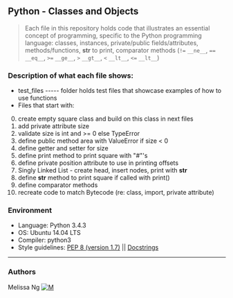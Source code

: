 ## Python - Classes and Objects
> Each file in this repository holds code that illustrates an essential concept of programming,
> specific to the Python programming language:
> classes, instances, private/public fields/attributes, methods/functions, __str__ to print,
> comparator methods (```!=``` ```__ne__```, ```==``` ```__eq__```, ```>=``` ```__ge__```, ```>``` ```__gt__```, ```<``` ```__lt__```, ```<=``` ```__lt__```)

### Description of what each file shows:
* test_files ----- folder holds test files that showcase examples of how to use functions
* Files that start with:
0. create empty square class and build on this class in next files
1. add private attribute size
2. validate size is int and >= 0 else TypeError
3. define public method area with ValueError if size < 0
4. define getter and setter for size
5. define print method to print square with "#"'s
6. define private position attribute to use in printing offsets
100. Singly Linked List - create head, insert nodes, print with __str__
101. define __str__ method to print square if called with print()
102. define comparator methods
103. recreate code to match Bytecode (re: class, import, private attribute)

### Environment
* Language: Python 3.4.3
* OS: Ubuntu 14.04 LTS
* Compiler: python3
* Style guidelines: [PEP 8 (version 1.7)](https://www.python.org/dev/peps/pep-0008/) || [Docstrings](http://sphinxcontrib-napoleon.readthedocs.io/en/latest/example_google.html)
---
### Authors
Melissa Ng [![M](https://upload.wikimedia.org/wikipedia/fr/thumb/c/c8/Twitter_Bird.svg/30px-Twitter_Bird.svg.png)](https://twitter.com/MelissaNg__)

